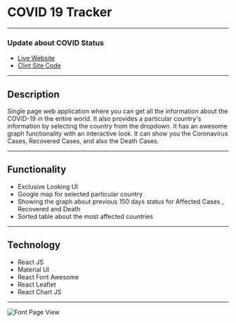# COVID 19 Tracker
---
### Update about COVID Status
- [Live Website](https://distracted-hermann-13ea37.netlify.app/ "Click For View Live Site")
- [Clint Site Code](https://github.com/MinhazulHasan/covid-19-tracker "Click For View Clint Site Code")
***
## Description
Single page web application where you can get all the information about the COVID-19 in the entire world. It also provides a particular country's information by selecting the country from the dropdown. It has an awesome graph functionality with an interactive look. It can show you the Coronavirus Cases, Recovered Cases, and also the Death Cases.
***
## Functionality
- Exclusive Looking UI
- Google map for selected particular country
- Showing the graph about previous 150 days status for Affected Cases , Recovered and Death
- Sorted table about the most affected countries

***
## Technology
- React JS
- Material UI
- React Font Awesome
- React Leaflet
- React Chart JS
***
![Font Page View](https://i.ibb.co/4pKjK54/covid.png)
